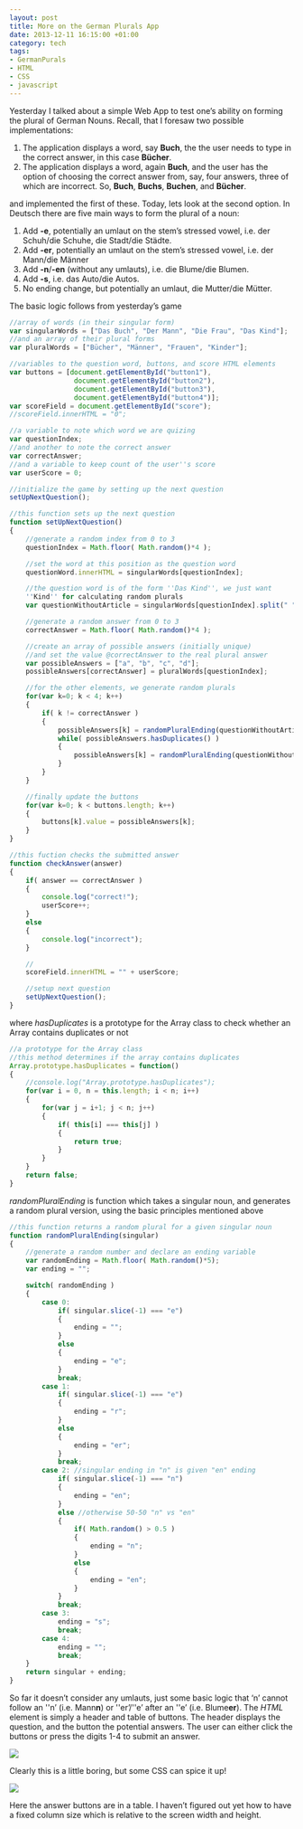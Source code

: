 ```yaml
---
layout: post
title: More on the German Plurals App
date: 2013-12-11 16:15:00 +01:00
category: tech
tags:
- GermanPurals
- HTML
- CSS
- javascript
---
```

Yesterday I talked about a simple Web App to test one’s ability on forming the plural of German Nouns. Recall, that I foresaw two possible implementations:
1. The application displays a word, say **Buch**, the the user needs to type in the correct answer, in this case **Bücher**.
2. The application displays a word, again **Buch**, and the user has the option of choosing the correct answer from, say, four answers, three of which are incorrect. So, **Buch**, **Buchs**, **Buchen**, and **Bücher**.

and implemented the first of these. Today, lets look at the second option. In Deutsch there are five main ways to form the plural of a noun:
1. Add **-e**, potentially an umlaut on the stem’s stressed vowel, i.e. der Schuh/die Schuhe, die Stadt/die Städte.
2. Add **-er**, potentially an umlaut on the stem’s stressed vowel, i.e. der Mann/die Männer
3. Add **-n**/**-en** (without any umlauts), i.e. die Blume/die Blumen.
4. Add **-s**, i.e. das Auto/die Autos.
5. No ending change, but potentially an umlaut, die Mutter/die Mütter.

The basic logic follows from yesterday’s game

```javascript
//array of words (in their singular form)
var singularWords = ["Das Buch", "Der Mann", "Die Frau", "Das Kind"];
//and an array of their plural forms
var pluralWords = ["Bücher", "Männer", "Frauen", "Kinder"];

//variables to the question word, buttons, and score HTML elements
var buttons = [document.getElementById("button1"),
                document.getElementById("button2"),
                document.getElementById("button3"),
                document.getElementById("button4")];
var scoreField = document.getElementById("score");
//scoreField.innerHTML = "0";

//a variable to note which word we are quizing
var questionIndex;
//and another to note the correct answer
var correctAnswer;
//and a variable to keep count of the user''s score
var userScore = 0;

//initialize the game by setting up the next question
setUpNextQuestion();

//this function sets up the next question
function setUpNextQuestion()
{
    //generate a random index from 0 to 3
    questionIndex = Math.floor( Math.random()*4 );

    //set the word at this position as the question word
    questionWord.innerHTML = singularWords[questionIndex];

    //the question word is of the form ''Das Kind'', we just want
    ''Kind'' for calculating random plurals
    var questionWithoutArticle = singularWords[questionIndex].split(" ")[1];

    //generate a random answer from 0 to 3
    correctAnswer = Math.floor( Math.random()*4 );

    //create an array of possible answers (initially unique)
    //and set the value @correctAnswer to the real plural answer
    var possibleAnswers = ["a", "b", "c", "d"];
    possibleAnswers[correctAnswer] = pluralWords[questionIndex];

    //for the other elements, we generate random plurals
    for(var k=0; k < 4; k++)
    {
        if( k != correctAnswer )
        {
            possibleAnswers[k] = randomPluralEnding(questionWithoutArticle);
            while( possibleAnswers.hasDuplicates() )
            {
                possibleAnswers[k] = randomPluralEnding(questionWithoutArticle);
            }
        }
    }

    //finally update the buttons
    for(var k=0; k < buttons.length; k++)
    {
        buttons[k].value = possibleAnswers[k];
    }
}

//this fuction checks the submitted answer
function checkAnswer(answer)
{
    if( answer == correctAnswer )
    {
        console.log("correct!");
        userScore++;
    }
    else
    {
        console.log("incorrect");
    }  

    //
    scoreField.innerHTML = "" + userScore;

    //setup next question
    setUpNextQuestion();
}
```

where *hasDuplicates* is a prototype for the Array class to check whether an Array contains duplicates or not

```javascript
//a prototype for the Array class
//this method determines if the array contains duplicates
Array.prototype.hasDuplicates = function()
{
    //console.log("Array.prototype.hasDuplicates");
    for(var i = 0, n = this.length; i < n; i++)
    {
        for(var j = i+1; j < n; j++)
        {
            if( this[i] === this[j] )
            {
                return true;
            }
        }
    }
    return false;
}
```

*randomPluralEnding*  is function which takes a singular noun, and generates a random plural version, using the basic principles mentioned above

```javascript
//this function returns a random plural for a given singular noun
function randomPluralEnding(singular)
{
    //generate a random number and declare an ending variable
    var randomEnding = Math.floor( Math.random()*5);
    var ending = "";

    switch( randomEnding )
    {
        case 0:
            if( singular.slice(-1) === "e")
            {
                ending = "";
            }
            else
            {
                ending = "e";
            }
            break;
        case 1:
            if( singular.slice(-1) === "e")
            {
                ending = "r";
            }
            else
            {
                ending = "er";
            }
            break;
        case 2: //singular ending in "n" is given "en" ending
            if( singular.slice(-1) === "n")
            {
                ending = "en";
            }
            else //otherwise 50-50 "n" vs "en"
            {
                if( Math.random() > 0.5 )
                {
                    ending = "n";
                }
                else
                {
                    ending = "en";
                }
            }
            break;
        case 3:
            ending = "s";
            break;
        case 4:
            ending = "";
            break;
    }
    return singular + ending;
}
```

So far it doesn’t consider any umlauts, just some basic logic that ‘n’ cannot follow an ''n’ (i.e. Mann**n**) or ''er’/''e’ after an ''e’ (i.e. Blume**er**). The *HTML* element is simply a header and table of buttons. The header displays the question, and the button the potential answers. The user can either click the buttons or press the digits 1-4 to submit an answer.

![]({{site.baseurl}}/assets/images/posts/2013/13-12-11/01.png)

Clearly this is a little boring, but some CSS can spice it up!

![]({{site.baseurl}}/assets/images/posts/2013/13-12-11/02.png)

Here the answer buttons are in a table. I haven’t figured out yet how to have a fixed column size which is relative to the screen width and height.
